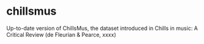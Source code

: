 # chillsmus
Up-to-date version of ChillsMus, the dataset introduced in Chills in music: A Critical Review (de Fleurian &amp; Pearce, xxxx)
